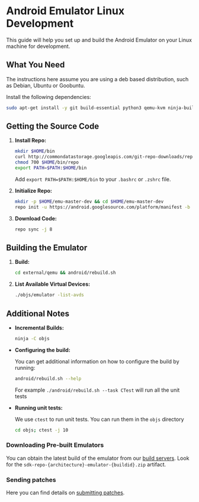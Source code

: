 
# Android Emulator Linux Development

This guide will help you set up and build the Android Emulator on your Linux machine for development.

## What You Need

The instructions here assume you are using a deb based distribution, such as Debian, Ubuntu or Goobuntu.

Install the following dependencies:

```bash
sudo apt-get install -y git build-essential python3 qemu-kvm ninja-build python-pip ccache cmake
```

## Getting the Source Code

1. **Install Repo:**

    ```bash
    mkdir $HOME/bin
    curl http://commondatastorage.googleapis.com/git-repo-downloads/repo > $HOME/bin/repo
    chmod 700 $HOME/bin/repo
    export PATH=$PATH:$HOME/bin
    ```

    Add `export PATH=$PATH:$HOME/bin` to your `.bashrc` or `.zshrc` file.

2. **Initialize Repo:**

    ```bash
    mkdir -p $HOME/emu-master-dev && cd $HOME/emu-master-dev
    repo init -u https://android.googlesource.com/platform/manifest -b emu-master-dev
    ```

3. **Download Code:**

    ```bash
    repo sync -j 8
    ```

## Building the Emulator

1. **Build:**

    ```bash
    cd external/qemu && android/rebuild.sh
    ```

2. **List Available Virtual Devices:**

    ```bash
    ./objs/emulator -list-avds
    ```

## Additional Notes

- **Incremental Builds:**

    ```bash
    ninja -C objs
    ```

- **Configuring the build:**

    You can get additional information on how to configure the build by running:

    ```bash
    android/rebuild.sh --help
    ```

    For example `./android/rebuild.sh --task CTest` will run all the unit tests

- **Running unit tests:**

    We use `ctest` to run unit tests. You can run them in the `objs` directory

    ```bash
    cd objs; ctest -j 10
    ```

### Downloading Pre-built Emulators

You can obtain the latest build of the emulator from our [build servers](https://ci.android.com/builds/branches/aosp-emu-master-dev/grid?legacy=1). Look for the `sdk-repo-{architecture}-emulator-{buildid}.zip` artifact.

### Sending patches

Here you can find details on [submitting patches](https://source.android.com/docs/setup/contribute/submit-patches).

